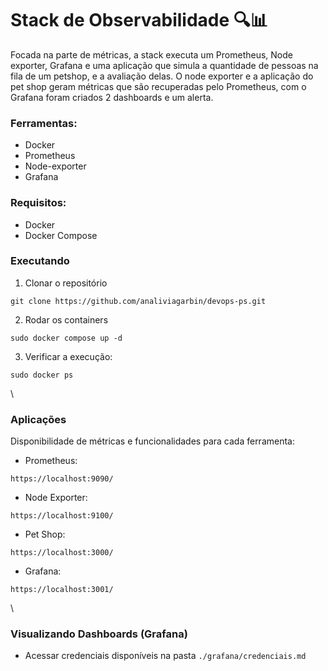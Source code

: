 # Stack de Observabilidade 🔍📊

Focada na parte de métricas, a stack executa um Prometheus, Node exporter, Grafana e uma aplicação que simula a quantidade de pessoas na fila de um petshop, e a avaliação delas. O node exporter e a aplicação do pet shop geram métricas que são recuperadas pelo Prometheus, com o Grafana foram criados 2 dashboards e um alerta.

### Ferramentas:
- Docker
- Prometheus
- Node-exporter
- Grafana


### Requisitos:
- Docker
- Docker Compose


### Executando

1. Clonar o repositório
```
git clone https://github.com/analiviagarbin/devops-ps.git
```

2. Rodar os containers
```
sudo docker compose up -d
```

3. Verificar a execução:
```
sudo docker ps
```

\
### Aplicações

Disponibilidade de métricas e funcionalidades para cada ferramenta:

- Prometheus:
```
https://localhost:9090/
```

- Node Exporter:
```
https://localhost:9100/
```

- Pet Shop:
```
https://localhost:3000/
```

- Grafana:
```
https://localhost:3001/
```

\
### Visualizando Dashboards (Grafana)

- Acessar credenciais disponíveis na pasta ```./grafana/credenciais.md```
